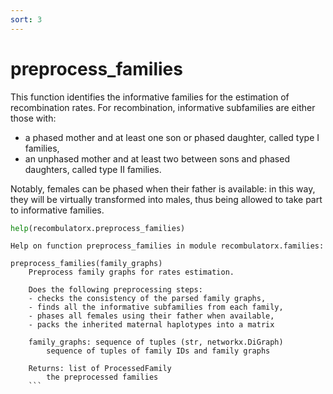```yaml
---
sort: 3
---
```


# preprocess_families

This function identifies the informative families for the estimation of recombination rates. 
For recombination, informative subfamilies are either those with:

* a phased mother and at least one son or phased daughter, called type I families,
* an unphased mother and at least two between sons and phased daughters, called type II families.

Notably, females can be phased when their father is available: in this way, they will be virtually transformed into males, thus being allowed to take part to informative families.

```python
help(recombulatorx.preprocess_families)
```
```text
Help on function preprocess_families in module recombulatorx.families:

preprocess_families(family_graphs)
    Preprocess family graphs for rates estimation.
    
    Does the following preprocessing steps:
    - checks the consistency of the parsed family graphs,
    - finds all the informative subfamilies from each family,
    - phases all females using their father when available,
    - packs the inherited maternal haplotypes into a matrix
    
    family_graphs: sequence of tuples (str, networkx.DiGraph)
        sequence of tuples of family IDs and family graphs
    
    Returns: list of ProcessedFamily
        the preprocessed families
    ```   
